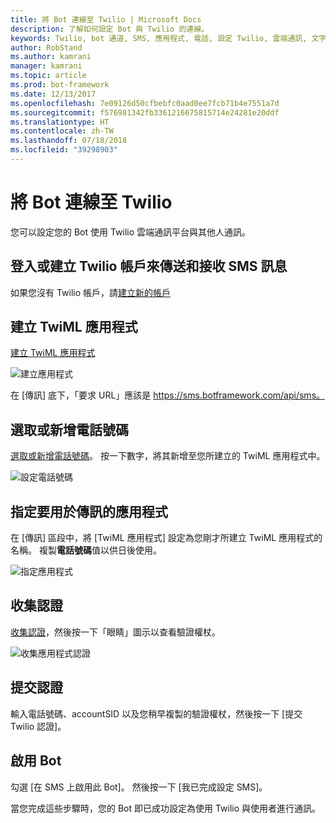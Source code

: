 ```yaml
---
title: 將 Bot 連線至 Twilio | Microsoft Docs
description: 了解如何設定 Bot 與 Twilio 的連線。
keywords: Twilio, bot 通道, SMS, 應用程式, 電話, 設定 Twilio, 雲端通訊, 文字
author: RobStand
ms.author: kamrani
manager: kamrani
ms.topic: article
ms.prod: bot-framework
ms.date: 12/13/2017
ms.openlocfilehash: 7e09126d50cfbebfc0aad0ee7fcb71b4e7551a7d
ms.sourcegitcommit: f576981342fb3361216675815714e24281e20ddf
ms.translationtype: HT
ms.contentlocale: zh-TW
ms.lasthandoff: 07/18/2018
ms.locfileid: "39298903"
---
```

# <a name="connect-a-bot-to-twilio"></a>將 Bot 連線至 Twilio

您可以設定您的 Bot 使用 Twilio 雲端通訊平台與其他人通訊。

## <a name="log-in-to-or-create-a-twilio-account-for-sending-and-receiving-sms-messages"></a>登入或建立 Twilio 帳戶來傳送和接收 SMS 訊息

如果您沒有 Twilio 帳戶，請<a href="https://www.twilio.com/try-twilio" target="_blank">建立新的帳戶</a>

## <a name="create-a-twiml-application"></a>建立 TwiML 應用程式

<a href="https://www.twilio.com/user/account/messaging/dev-tools/twiml-apps/add" target="_blank">建立 TwiML 應用程式</a>

![建立應用程式](~/media/channels/twi-StepTwiml.png)

 在 [傳訊] 底下，「要求 URL」應該是 https://sms.botframework.com/api/sms。

## <a name="select-or-add-a-phone-number"></a>選取或新增電話號碼

<a href="https://www.twilio.com/user/account/phone-numbers/incoming" target="_blank">選取或新增電話號碼</a>。 按一下數字，將其新增至您所建立的 TwiML 應用程式中。

![設定電話號碼](~/media/channels/twi-StepPhone.png)

## <a name="specify-application-to-use-for-messaging"></a>指定要用於傳訊的應用程式
在 [傳訊] 區段中，將 [TwiML 應用程式] 設定為您剛才所建立 TwiML 應用程式的名稱。
複製**電話號碼**值以供日後使用。

![指定應用程式](~/media/channels/twi-StepPhone2.png)

## <a name="gather-credentials"></a>收集認證

<a href="https://www.twilio.com/user/account/settings" target="_blank">收集認證</a>，然後按一下「眼睛」圖示以查看驗證權杖。

![收集應用程式認證](~/media/channels/twi-StepAuth.png)

## <a name="submit-credentials"></a>提交認證

輸入電話號碼、accountSID 以及您稍早複製的驗證權杖，然後按一下 [提交 Twilio 認證]。

## <a name="enable-the-bot"></a>啟用 Bot
勾選 [在 SMS 上啟用此 Bot]。 然後按一下 [我已完成設定 SMS]。

當您完成這些步驟時，您的 Bot 即已成功設定為使用 Twilio 與使用者進行通訊。

